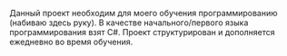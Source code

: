 Данный проект необходим для моего обучения программированию (набиваю здесь руку).
В качестве начального/первого языка программирования взят C#.
Проект структурирован и дополняется ежедневно во время обучения.